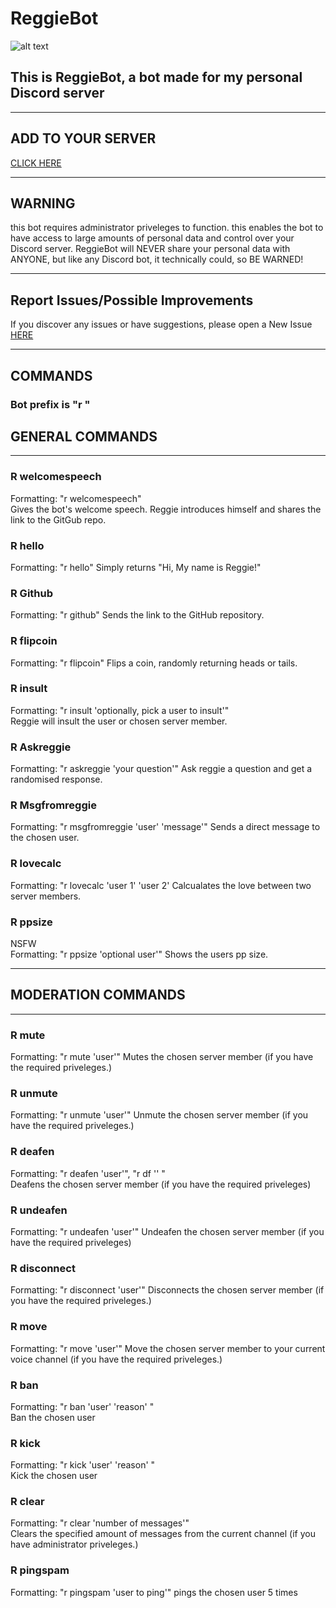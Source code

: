 # ReggieBot

![alt text](https://i.kym-cdn.com/entries/icons/original/000/027/368/Screen_Shot_2018-10-12_at_10.03.28_AM.png "Logo Title Text 1")

## This is ReggieBot, a bot made for my personal Discord server
___

## ADD TO YOUR SERVER  
[CLICK HERE](https://discord.com/api/oauth2/authorize?client_id=1067263718855036968&permissions=8&scope=bot)
___

## WARNING
this bot requires administrator priveleges to function. this enables the bot to have access to large amounts of personal data and control over your Discord server. ReggieBot will NEVER share your personal data with ANYONE, but like any Discord bot, it technically could, so BE WARNED!
___

## Report Issues/Possible Improvements
If you discover any issues or have suggestions, please open a New Issue [HERE](https://github.com/lucasjmcfarlane/ReggieBot-2.0/issues)
___

## COMMANDS
### Bot prefix is "r "  
## GENERAL COMMANDS
___

### R welcomespeech  
Formatting: "r welcomespeech"   
Gives the bot's welcome speech. Reggie introduces himself and shares the link to the GitGub repo.  

### R hello  
Formatting: "r hello"
Simply returns "Hi, My name is Reggie!"

### R Github  
Formatting: "r github"
Sends the link to the GitHub repository.  


### R flipcoin  
Formatting: "r flipcoin"
Flips a coin, randomly returning heads or tails.

### R insult  
Formatting: "r insult 'optionally, pick a user to insult'"  
Reggie will insult the user or chosen server member.

### R Askreggie
Formatting: "r askreggie 'your question'"
Ask reggie a question and get a randomised response.  

### R Msgfromreggie
Formatting: "r msgfromreggie 'user' 'message'"
Sends a direct message to the chosen user.  

### R lovecalc
Formatting: "r lovecalc 'user 1' 'user 2'
Calcualates the love between two server members.  

### R ppsize
NSFW  
Formatting: "r ppsize 'optional user'"
Shows the users pp size.  
___

## MODERATION COMMANDS
___

### R mute
Formatting: "r mute 'user'"
Mutes the chosen server member (if you have the required priveleges.)

### R unmute
Formatting: "r unmute 'user'"
Unmute the chosen server member (if you have the required priveleges.)

### R deafen
Formatting: "r deafen 'user'", "r df '' "  
Deafens the chosen server member (if you have the required priveleges)

### R undeafen
Formatting: "r undeafen 'user'"
Undeafen the chosen server member (if you have the required priveleges)

### R disconnect
Formatting: "r disconnect 'user'"
Disconnects the chosen server member (if you have the required priveleges.)  

### R move
Formatting: "r move 'user'"
Move the chosen server member to your current voice channel (if you have the required priveleges.)  

### R ban  
Formatting: "r ban 'user' 'reason' "  
Ban the chosen user  

### R kick   
Formatting: "r kick 'user' 'reason' "  
Kick the chosen user

### R clear
Formatting: "r clear 'number of messages'"  
Clears the specified amount of messages from the current channel (if you have administrator priveleges.)  

### R pingspam
Formatting: "r pingspam 'user to ping'"
pings the chosen user 5 times